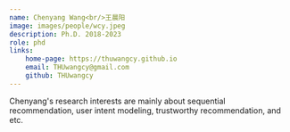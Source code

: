 ```yaml
---
name: Chenyang Wang<br/>王晨阳
image: images/people/wcy.jpeg  
description: Ph.D. 2018-2023
role: phd  
links:
    home-page: https://thuwangcy.github.io  
    email: THUwangcy@gmail.com  
    github: THUwangcy  
--- 
```


Chenyang's research interests are mainly about sequential recommendation, user intent modeling, trustworthy recommendation, and etc.
